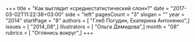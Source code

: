 +++
title = "Как выглядит «среднестатистический слон»?"
date = "2017-03-02T11:22:38+03:00"
side = "left"
pagesCount = "3"
slogan = ""
year = "2014"
startPage = "8"
authors = [ "Глеб Погудин, Екатерина Антоненко",]
issues = [ "2014_08",]
illustrators = [ "Ольга Демидова",]
month = "08"
rubrics = [ "Оглянись вокруг",]
+++
